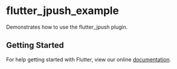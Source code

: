 # flutter_jpush_example

Demonstrates how to use the flutter_jpush plugin.

## Getting Started

For help getting started with Flutter, view our online
[documentation](https://flutter.io/).
